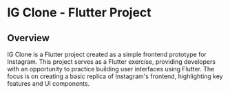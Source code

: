# IG Clone - Flutter Project
## Overview

IG Clone is a Flutter project created as a simple frontend prototype for Instagram. This project serves as a Flutter exercise, providing developers with an opportunity to practice building user interfaces using Flutter. The focus is on creating a basic replica of Instagram's frontend, highlighting key features and UI components.